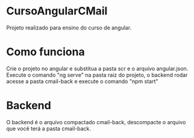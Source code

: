 # CursoAngularCMail
Projeto realizado para ensino do curso de angular.

# Como funciona
Crie o projeto no angular e substitua a pasta scr e o arquivo angular.json. Execute o comando "ng serve" na pasta raiz do projeto, o backend rodar acesse a pasta cmail-back e execute o comando "npm start"

# Backend
O backend é o arquivo compactado cmail-back, descompacte o arquivo que você terá a pasta cmail-back.
